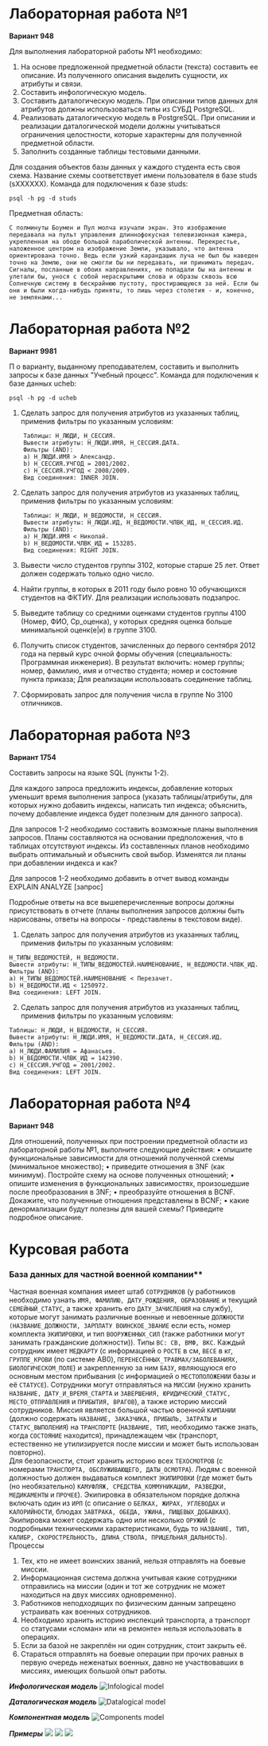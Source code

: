 # Лабораторная работа №1
**Вариант 948**

Для выполнения лабораторной работы №1 необходимо:

1. На основе предложенной предметной области (текста) составить ее описание. Из полученного описания выделить сущности, их атрибуты и связи.
2. Составить инфологическую модель.
3. Составить даталогическую модель. При описании типов данных для атрибутов должны использоваться типы из СУБД PostgreSQL.
4. Реализовать даталогическую модель в PostgreSQL. При описании и реализации даталогической модели должны учитываться ограничения целостности, которые характерны для полученной предметной области.
5. Заполнить созданные таблицы тестовыми данными.

Для создания объектов базы данных у каждого студента есть своя схема. Название схемы соответствует имени пользователя в базе studs (sXXXXXX). Команда для подключения к базе studs:

```psql -h pg -d studs```

Предметная область:

    С полминуты Боумен и Пул молча изучали экран. Это изображение передавала на пульт управления длиннофокусная телевизионная камера, укрепленная на ободе большой параболической антенны. Перекрестье, наложенное центром на изображение Земли, указывало, что антенна ориентирована точно. Ведь если узкий карандашик луча не был бы наведен точно на Землю, они не смогли бы ни передавать, ни принимать передач. Сигналы, посланные в обоих направлениях, не попадали бы на антенны и улетали бы, унося с собой нераскрытыми слова и образы сквозь всю Солнечную систему в бескрайнюю пустоту, простирающуюся за ней. Если бы они и были когда-нибудь приняты, то лишь через столетия - и, конечно, не землянами...

# Лабораторная работа №2
**Вариант 9981**

П
о варианту, выданному преподавателем, составить и выполнить запросы к базе данных "Учебный процесс". Команда для подключения к базе данных ucheb:

```psql -h pg -d ucheb ```

1. Сделать запрос для получения атрибутов из указанных таблиц, применив фильтры по указанным условиям:

```
    Таблицы: Н_ЛЮДИ, Н_СЕССИЯ.
    Вывести атрибуты: Н_ЛЮДИ.ИМЯ, Н_СЕССИЯ.ДАТА.
    Фильтры (AND):
    a) Н_ЛЮДИ.ИМЯ > Александр.
    b) Н_СЕССИЯ.УЧГОД = 2001/2002.
    c) Н_СЕССИЯ.УЧГОД < 2008/2009.
    Вид соединения: INNER JOIN.
```

2. Сделать запрос для получения атрибутов из указанных таблиц, применив фильтры по указанным условиям:

```
    Таблицы: Н_ЛЮДИ, Н_ВЕДОМОСТИ, Н_СЕССИЯ.
    Вывести атрибуты: Н_ЛЮДИ.ИД, Н_ВЕДОМОСТИ.ЧЛВК_ИД, Н_СЕССИЯ.ИД.
    Фильтры (AND):
    a) Н_ЛЮДИ.ИМЯ < Николай.
    b) Н_ВЕДОМОСТИ.ЧЛВК_ИД = 153285.
    Вид соединения: RIGHT JOIN.
```

3. Вывести число студентов группы 3102, которые старше 25 лет. Ответ должен содержать только одно число.

4. Найти группы, в которых в 2011 году было ровно 10 обучающихся студентов на ФКТИУ. Для реализации использовать подзапрос.
5. Выведите таблицу со средними оценками студентов группы 4100 (Номер, ФИО, Ср_оценка), у которых средняя оценка больше минимальной оценк(е|и) в группе 3100.
6. Получить список студентов, зачисленных до первого сентября 2012 года на первый курс очной формы обучения (специальность: Программная инженерия). В результат включить:
    номер группы;
    номер, фамилию, имя и отчество студента;
    номер и состояние пункта приказа;
    Для реализации использовать соединение таблиц.
7. Сформировать запрос для получения числа в группе No 3100 отличников.

# Лабораторная работа №3
**Вариант 1754**

Составить запросы на языке SQL (пункты 1-2).

Для каждого запроса предложить индексы, добавление которых уменьшит время выполнения запроса (указать таблицы/атрибуты, для которых нужно добавить индексы, написать тип индекса; объяснить, почему добавление индекса будет полезным для данного запроса).

Для запросов 1-2 необходимо составить возможные планы выполнения запросов. Планы составляются на основании предположения, что в таблицах отсутствуют индексы. Из составленных планов необходимо выбрать оптимальный и объяснить свой выбор.
Изменятся ли планы при добавлении индекса и как?

Для запросов 1-2 необходимо добавить в отчет вывод команды EXPLAIN ANALYZE [запрос]

Подробные ответы на все вышеперечисленные вопросы должны присутствовать в отчете (планы выполнения запросов должны быть нарисованы, ответы на вопросы - представлены в текстовом виде).

1. Сделать запрос для получения атрибутов из указанных таблиц, применив фильтры по указанным условиям:
```
Н_ТИПЫ_ВЕДОМОСТЕЙ, Н_ВЕДОМОСТИ.
Вывести атрибуты: Н_ТИПЫ_ВЕДОМОСТЕЙ.НАИМЕНОВАНИЕ, Н_ВЕДОМОСТИ.ЧЛВК_ИД.
Фильтры (AND):
a) Н_ТИПЫ_ВЕДОМОСТЕЙ.НАИМЕНОВАНИЕ < Перезачет.
b) Н_ВЕДОМОСТИ.ИД < 1250972.
Вид соединения: LEFT JOIN.
```
2. Сделать запрос для получения атрибутов из указанных таблиц, применив фильтры по указанным условиям:
```
Таблицы: Н_ЛЮДИ, Н_ВЕДОМОСТИ, Н_СЕССИЯ.
Вывести атрибуты: Н_ЛЮДИ.ИМЯ, Н_ВЕДОМОСТИ.ДАТА, Н_СЕССИЯ.ИД.
Фильтры (AND):
a) Н_ЛЮДИ.ФАМИЛИЯ = Афанасьев.
b) Н_ВЕДОМОСТИ.ЧЛВК_ИД = 142390.
c) Н_СЕССИЯ.УЧГОД = 2001/2002.
Вид соединения: LEFT JOIN.
```

# Лабораторная работа №4
**Вариант 948**

Для отношений, полученных при построении предметной области из лабораторной работы №1, выполните следующие действия: 
•	опишите функциональные зависимости для отношений полученной схемы (минимальное множество);
•	приведите отношения в 3NF (как минимум). Постройте схему на основе полученных отношений;
•	опишите изменения в функциональных зависимостях, произошедшие после преобразования в 3NF;
•	преобразуйте отношения в BCNF. Докажите, что полученные отношения представлены в BCNF;
•	какие денормализации будут полезны для вашей схемы? Приведите подробное описание.

# Курсовая работа
### База данных для частной военной компании**

Частная военная компания имеет штаб `СОТРУДНИКОВ` (у работников необходимо узнать `ИМЯ, ФАМИЛИЮ, ДАТУ_РОЖДЕНИЯ, ОБРАЗОВАНИЕ` и текущий `СЕМЕЙНЫЙ_СТАТУС`, а также хранить его `ДАТУ_ЗАЧИСЛЕНИЯ` на службу), которые могут занимать различные военные и невоенные `ДОЛЖНОСТИ (НАЗВАНИЕ_ДОЛЖНОСТИ, ЗАРПЛАТУ ВОИНСКОЕ_ЗВАНИЕ` если есть, номер комплекта `ЭКИПИРОВКИ`, и тип `ВООРУЖЕННЫХ_СИЛ` (также работники могут занимать гражданские должности)). 
Типы `ВС: СВ, ВМФ, ВКС`.
Каждый сотрудник имеет `МЕДКАРТУ` (с информацией о `РОСТЕ` в см, `ВЕСЕ` в кг, `ГРУППЕ_КРОВИ` (по системе AB0), `ПЕРЕНЕСЁННЫХ_ТРАВМАХ/ЗАБОЛЕВАНИЯХ, БИОЛОГИЧЕСКОМ_ПОЛЕ`) и закрепленную за ним `БАЗУ`, являющуюся его основным местом прибывания (с информацией о `МЕСТОПОЛОЖЕНИИ` базы и её  `СТАТУСЕ`). 
Сотрудники могут отправляться на `МИССИИ` (нужно хранить `НАЗВАНИЕ, ДАТУ_И_ВРЕМЯ_СТАРТА` и `ЗАВЕРШЕНИЯ, ЮРИДИЧЕСКИЙ_СТАТУС, МЕСТО_ОТПРАВЛЕНИЯ` и `ПРИБЫТИЯ, ВРАГОВ`), а также историю миссий сотрудников. 
Миссия является большой частью военной `КАМПАНИИ` (должно содержать `НАЗВАНИЕ, ЗАКАЗЧИКА, ПРИБЫЛЬ, ЗАТРАТЫ` и `СТАТУС_ВЫПОЛЕНИЯ`) на `ТРАНСПОРТЕ` (`НАЗВАНИЕ, ТИП`, необходимо также знать, когда `СОСТОЯНИЕ` находится), принадлежащем чвк (транспорт, естественно не утилизируется после миссии и может быть использован повторно).  
Для безопасности, стоит хранить историю всех `ТЕХОСМОТРОВ` (с номерами `ТРАНСПОРТА, ОБСЛУЖИВАЮЩЕГО, ДАТЫ_ОСМОТРА`).
Людям с военной должностью должен выдаваться комплект `ЭКИПИРОВКИ` (где может быть (но необязательно) `КАМУФЛЯЖ, СРЕДСТВА_КОММУНИКАЦИИ, РАЗВЕДКИ, МЕДИКАМЕНТЫ` и `ПРОЧЕЕ`). 
Экипировка в обязательном порядке должна включать один из `ИРП` (с описание о `БЕЛКАХ, ЖИРАХ, УГЛЕВОДАХ` и `КАЛОРИЙНОСТИ`, блюдах `ЗАВТРАКА, ОБЕДА, УЖИНА, ПИЩЕВЫХ_ДОБАВКАХ`). 
Экипировка может содержать одно или несколько `ОРУЖИЙ` (с подробными техническими характеристиками, будь то `НАЗВАНИЕ, ТИП, КАЛИБР, СКОРОСТРЕЛЬНОСТЬ, ДЛИНА_СТВОЛА, ПРИЦЕЛЬНАЯ_ДАЛЬНОСТЬ`).
Процессы
1.	Тех, кто не имеет воинских званий, нельзя отправлять на боевые миссии.
2.	Информационная система должна учитывая какие сотрудники отправились на миссии (один и тот же сотрудник не может находиться на двух миссиях одновременно).
3.	Работников неподходящих по физическим данным запрещено устраивать как военных сотрудников.
4.	Необходимо хранить историю инспекций транспорта, а транспорт со статусами «сломан» или «в ремонте» нельзя использовать в операциях.
5.	Если за базой не закреплён ни один сотрудник, стоит закрыть её.
6.	Стараться отправлять на боевые операции при прочих равных в первую очередь неженатых военных, давно не участвовавших в миссиях, имеющих большой опыт работы. 

***Инфологическая модель***
![Infological model](course-04.09.20/docs/plans/infological.jpg)

***Даталогическая модель***
![Datalogical model](course-04.09.20/docs/plans/datalogical.jpg)

***Компонентная модель***
![Components model](course-04.09.20/docs/plans/system.png)

***Примеры***
![](course-04.09.20/docs/img/1.png)
![](course-04.09.20/docs/img/2.png)
![](course-04.09.20/docs/img/3.png)